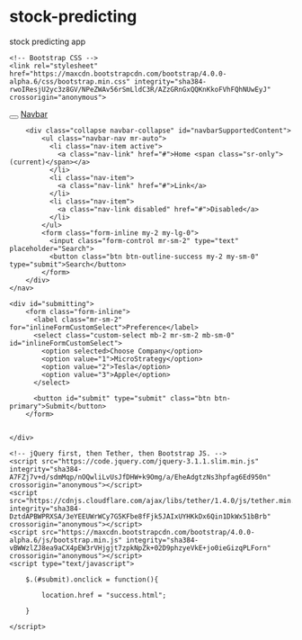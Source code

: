 # stock-predicting
stock predicting app
<!DOCTYPE html>
<html lang="en">
  <head>
    <!-- Required meta tags -->
    <meta charset="utf-8">
    <meta name="viewport" content="width=device-width, initial-scale=1, shrink-to-fit=no">

    <!-- Bootstrap CSS -->
    <link rel="stylesheet" href="https://maxcdn.bootstrapcdn.com/bootstrap/4.0.0-alpha.6/css/bootstrap.min.css" integrity="sha384-rwoIResjU2yc3z8GV/NPeZWAv56rSmLldC3R/AZzGRnGxQQKnKkoFVhFQhNUwEyJ" crossorigin="anonymous">
  </head>
  <body>
    <nav class="navbar navbar-toggleable-md navbar-light bg-faded">
		<button class="navbar-toggler navbar-toggler-right" type="button" data-toggle="collapse" data-target="#navbarSupportedContent" aria-controls="navbarSupportedContent" aria-expanded="false" aria-label="Toggle navigation">
			<span class="navbar-toggler-icon"></span>
		</button>
			<a class="navbar-brand" href="#">Navbar</a>

		<div class="collapse navbar-collapse" id="navbarSupportedContent">
			<ul class="navbar-nav mr-auto">
			  <li class="nav-item active">
				<a class="nav-link" href="#">Home <span class="sr-only">(current)</span></a>
			  </li>
			  <li class="nav-item">
				<a class="nav-link" href="#">Link</a>
			  </li>
			  <li class="nav-item">
				<a class="nav-link disabled" href="#">Disabled</a>
			  </li>
			</ul>
			<form class="form-inline my-2 my-lg-0">
			  <input class="form-control mr-sm-2" type="text" placeholder="Search">
			  <button class="btn btn-outline-success my-2 my-sm-0" type="submit">Search</button>
			</form>
		</div>
	</nav>
	
	<div id="submitting">
		<form class="form-inline">
		  <label class="mr-sm-2" for="inlineFormCustomSelect">Preference</label>
		  <select class="custom-select mb-2 mr-sm-2 mb-sm-0" id="inlineFormCustomSelect">
			<option selected>Choose Company</option>
			<option value="1">MicroStrategy</option>
			<option value="2">Tesla</option>
			<option value="3">Apple</option>
		  </select>

		  <button id="submit" type="submit" class="btn btn-primary">Submit</button>
		</form>
		
	
	</div>

    <!-- jQuery first, then Tether, then Bootstrap JS. -->
    <script src="https://code.jquery.com/jquery-3.1.1.slim.min.js" integrity="sha384-A7FZj7v+d/sdmMqp/nOQwliLvUsJfDHW+k9Omg/a/EheAdgtzNs3hpfag6Ed950n" crossorigin="anonymous"></script>
    <script src="https://cdnjs.cloudflare.com/ajax/libs/tether/1.4.0/js/tether.min.js" integrity="sha384-DztdAPBWPRXSA/3eYEEUWrWCy7G5KFbe8fFjk5JAIxUYHKkDx6Qin1DkWx51bBrb" crossorigin="anonymous"></script>
    <script src="https://maxcdn.bootstrapcdn.com/bootstrap/4.0.0-alpha.6/js/bootstrap.min.js" integrity="sha384-vBWWzlZJ8ea9aCX4pEW3rVHjgjt7zpkNpZk+02D9phzyeVkE+jo0ieGizqPLForn" crossorigin="anonymous"></script>
	<script type="text/javascript">
	
		$.(#submit).onclick = function(){
		
			location.href = "success.html";
		
		}
	
	</script>
	
	
	
	
	
	
	
  </body>
</html>
